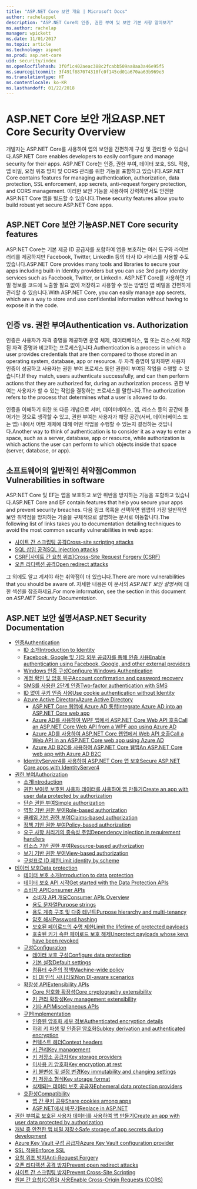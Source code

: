 ```yaml
---
title: "ASP.NET Core 보안 개요 | Microsoft Docs"
author: rachelappel
description: "ASP.NET Core의 인증, 권한 부여 및 보안 기본 사항 알아보기"
ms.author: rachelap
manager: wpickett
ms.date: 11/01/2017
ms.topic: article
ms.technology: aspnet
ms.prod: asp.net-core
uid: security/index
ms.openlocfilehash: 3f0f1c402aeac388c2fcabb509aa8aa3a46e95f5
ms.sourcegitcommit: 3f491f887074310fc0f145cd01a670aa63b969e3
ms.translationtype: HT
ms.contentlocale: ko-KR
ms.lasthandoff: 01/22/2018
---
```

# <a name="aspnet-core-security-overview"></a><span data-ttu-id="33c58-103">ASP.NET Core 보안 개요</span><span class="sxs-lookup"><span data-stu-id="33c58-103">ASP.NET Core Security Overview</span></span>

<span data-ttu-id="33c58-104">개발자는 ASP.NET Core를 사용하여 앱의 보안을 간편하게 구성 및 관리할 수 있습니다.</span><span class="sxs-lookup"><span data-stu-id="33c58-104">ASP.NET Core enables developers to easily configure and manage security for their apps.</span></span> <span data-ttu-id="33c58-105">ASP.NET Core는 인증, 권한 부여, 데이터 보호, SSL 적용, 앱 비밀, 요청 위조 방지 및 CORS 관리를 위한 기능을 포함하고 있습니다.</span><span class="sxs-lookup"><span data-stu-id="33c58-105">ASP.NET Core contains features for managing authentication, authorization, data protection, SSL enforcement, app secrets, anti-request forgery protection, and CORS management.</span></span> <span data-ttu-id="33c58-106">이러한 보안 기능을 사용하여 강력하면서도 안전한 ASP.NET Core 앱을 빌드할 수 있습니다.</span><span class="sxs-lookup"><span data-stu-id="33c58-106">These security features allow you to build robust yet secure ASP.NET Core apps.</span></span> 

## <a name="aspnet-core-security-features"></a><span data-ttu-id="33c58-107">ASP.NET Core 보안 기능</span><span class="sxs-lookup"><span data-stu-id="33c58-107">ASP.NET Core security features</span></span>

<span data-ttu-id="33c58-108">ASP.NET Core는 기본 제공 ID 공급자를 포함하여 앱을 보호하는 여러 도구와 라이브러리를 제공하지만 Facebook, Twitter, LinkedIn 등의 타사 ID 서비스를 사용할 수도 있습니다.</span><span class="sxs-lookup"><span data-stu-id="33c58-108">ASP.NET Core provides many tools and libraries to secure your apps including built-in Identity providers but you can use 3rd party identity services such as Facebook, Twitter, or LinkedIn.</span></span> <span data-ttu-id="33c58-109">ASP.NET Core를 사용하면 기밀 정보를 코드에 노출할 필요 없이 저장하고 사용할 수 있는 방법인 앱 비밀을 간편하게 관리할 수 있습니다.</span><span class="sxs-lookup"><span data-stu-id="33c58-109">With ASP.NET Core, you can easily manage app secrets, which are a way to store and use confidential information without having to expose it in the code.</span></span> 

## <a name="authentication-vs-authorization"></a><span data-ttu-id="33c58-110">인증 vs. 권한 부여</span><span class="sxs-lookup"><span data-stu-id="33c58-110">Authentication vs. Authorization</span></span>

<span data-ttu-id="33c58-111">인증은 사용자가 자격 증명을 제공하면 운영 체제, 데이터베이스, 앱 또는 리소스에 저장된 자격 증명과 비교하는 프로세스입니다.</span><span class="sxs-lookup"><span data-stu-id="33c58-111">Authentication is a process in which a user provides credentials that are then compared to those stored in an operating system, database, app or resource.</span></span> <span data-ttu-id="33c58-112">두 자격 증명이 일치하면 사용자 인증이 성공하고 사용자는 권한 부여 프로세스 동안 권한이 부여된 작업을 수행할 수 있습니다.</span><span class="sxs-lookup"><span data-stu-id="33c58-112">If they match, users authenticate successfully, and can then perform actions that they are authorized for, during an authorization process.</span></span> <span data-ttu-id="33c58-113">권한 부여는 사용자가 할 수 있는 작업을 결정하는 프로세스를 말합니다.</span><span class="sxs-lookup"><span data-stu-id="33c58-113">The authorization refers to the process that determines what a user is allowed to do.</span></span> 

<span data-ttu-id="33c58-114">인증을 이해하기 위한 또 다른 개념으로 서버, 데이터베이스, 앱, 리소스 등의 공간에 들어가는 것으로 생각할 수 있고, 권한 부여는 사용자가 해당 공간(서버, 데이터베이스 또는 앱) 내에서 어떤 개체에 대해 어떤 작업을 수행할 수 있는지 결정하는 것입니다.</span><span class="sxs-lookup"><span data-stu-id="33c58-114">Another way to think of authentication is to consider it as a way to enter a space, such as a server, database, app or resource, while authorization is which actions the user can perform to which objects inside that space (server, database, or app).</span></span>

## <a name="common-vulnerabilities-in-software"></a><span data-ttu-id="33c58-115">소프트웨어의 일반적인 취약점</span><span class="sxs-lookup"><span data-stu-id="33c58-115">Common Vulnerabilities in software</span></span>

<span data-ttu-id="33c58-116">ASP.NET Core 및 EF는 앱을 보호하고 보안 위반을 방지하는 기능을 포함하고 있습니다.</span><span class="sxs-lookup"><span data-stu-id="33c58-116">ASP.NET Core and EF contain features that help you secure your apps and prevent security breaches.</span></span> <span data-ttu-id="33c58-117">다음 링크 목록을 선택하면 웹앱의 가장 일반적인 보안 취약점을 방지하는 기술을 구체적으로 설명하는 문서로 이동합니다.</span><span class="sxs-lookup"><span data-stu-id="33c58-117">The following list of links takes you to documentation detailing techniques to avoid the most common security vulnerabilities in web apps:</span></span>

* [<span data-ttu-id="33c58-118">사이트 간 스크립팅 공격</span><span class="sxs-lookup"><span data-stu-id="33c58-118">Cross-site scripting attacks</span></span>](https://docs.microsoft.com/aspnet/core/security/cross-site-scripting)
* [<span data-ttu-id="33c58-119">SQL 삽입 공격</span><span class="sxs-lookup"><span data-stu-id="33c58-119">SQL injection attacks</span></span>](https://docs.microsoft.com/ef/core/querying/raw-sql)
* [<span data-ttu-id="33c58-120">CSRF(사이트 간 요청 위조)</span><span class="sxs-lookup"><span data-stu-id="33c58-120">Cross-Site Request Forgery (CSRF)</span></span>](https://docs.microsoft.com/aspnet/core/security/anti-request-forgery)
* [<span data-ttu-id="33c58-121">오픈 리디렉션 공격</span><span class="sxs-lookup"><span data-stu-id="33c58-121">Open redirect attacks</span></span>](https://docs.microsoft.com/aspnet/core/security/preventing-open-redirects)

<span data-ttu-id="33c58-122">그 외에도 알고 계셔야 하는 취약점이 더 있습니다.</span><span class="sxs-lookup"><span data-stu-id="33c58-122">There are more vulnerabilities that you should be aware of.</span></span> <span data-ttu-id="33c58-123">자세한 내용은 이 문서의 *ASP.NET 보안 설명서*에 대한 섹션을 참조하세요.</span><span class="sxs-lookup"><span data-stu-id="33c58-123">For more information, see the section in this document on *ASP.NET Security Documentation*.</span></span> 

## <a name="aspnet-security-documentation"></a><span data-ttu-id="33c58-124">ASP.NET 보안 설명서</span><span class="sxs-lookup"><span data-stu-id="33c58-124">ASP.NET Security Documentation</span></span>

*   [<span data-ttu-id="33c58-125">인증</span><span class="sxs-lookup"><span data-stu-id="33c58-125">Authentication</span></span>](authentication/index.md)
    *   [<span data-ttu-id="33c58-126">ID 소개</span><span class="sxs-lookup"><span data-stu-id="33c58-126">Introduction to Identity</span></span>](authentication/identity.md)
    *   [<span data-ttu-id="33c58-127">Facebook, Google 및 기타 외부 공급자를 통해 인증 사용</span><span class="sxs-lookup"><span data-stu-id="33c58-127">Enable authentication using Facebook, Google, and other external providers</span></span>](authentication/social/index.md)
    * [<span data-ttu-id="33c58-128">Windows 인증 구성</span><span class="sxs-lookup"><span data-stu-id="33c58-128">Configure Windows Authentication</span></span>](authentication/windowsauth.md)
    *   [<span data-ttu-id="33c58-129">계정 확인 및 암호 복구</span><span class="sxs-lookup"><span data-stu-id="33c58-129">Account confirmation and password recovery</span></span>](authentication/accconfirm.md)
    *   [<span data-ttu-id="33c58-130">SMS를 사용한 2단계 인증</span><span class="sxs-lookup"><span data-stu-id="33c58-130">Two-factor authentication with SMS</span></span>](authentication/2fa.md) 
    *   [<span data-ttu-id="33c58-131">ID 없이 쿠키 인증 사용</span><span class="sxs-lookup"><span data-stu-id="33c58-131">Use cookie authentication without Identity</span></span>](authentication/cookie.md)
    *   [<span data-ttu-id="33c58-132">Azure Active Directory</span><span class="sxs-lookup"><span data-stu-id="33c58-132">Azure Active Directory</span></span>](authentication/azure-active-directory/index.md)
        *   [<span data-ttu-id="33c58-133">ASP.NET Core 웹앱에 Azure AD 통합</span><span class="sxs-lookup"><span data-stu-id="33c58-133">Integrate Azure AD into an ASP.NET Core web app</span></span>](https://azure.microsoft.com/documentation/samples/active-directory-dotnet-webapp-openidconnect-aspnetcore/)
        *   [<span data-ttu-id="33c58-134">Azure AD를 사용하여 WPF 앱에서 ASP.NET Core Web API 호출</span><span class="sxs-lookup"><span data-stu-id="33c58-134">Call an ASP.NET Core Web API from a WPF app using Azure AD</span></span>](https://azure.microsoft.com/documentation/samples/active-directory-dotnet-native-aspnetcore/)
        *   [<span data-ttu-id="33c58-135">Azure AD를 사용하여 ASP.NET Core 웹앱에서 Web API 호출</span><span class="sxs-lookup"><span data-stu-id="33c58-135">Call a Web API in an ASP.NET Core web app using Azure AD</span></span>](https://azure.microsoft.com/documentation/samples/active-directory-dotnet-webapp-webapi-openidconnect-aspnetcore/)
        *   [<span data-ttu-id="33c58-136">Azure AD B2C를 사용하여 ASP.NET Core 웹앱</span><span class="sxs-lookup"><span data-stu-id="33c58-136">An ASP.NET Core web app with Azure AD B2C</span></span>](https://azure.microsoft.com/resources/samples/active-directory-b2c-dotnetcore-webapp/)
    *   [<span data-ttu-id="33c58-137">IdentityServer4를 사용하여 ASP.NET Core 앱 보호</span><span class="sxs-lookup"><span data-stu-id="33c58-137">Secure ASP.NET Core apps with IdentityServer4</span></span>](https://identityserver4.readthedocs.io)
*   [<span data-ttu-id="33c58-138">권한 부여</span><span class="sxs-lookup"><span data-stu-id="33c58-138">Authorization</span></span>](authorization/index.md)
    *   [<span data-ttu-id="33c58-139">소개</span><span class="sxs-lookup"><span data-stu-id="33c58-139">Introduction</span></span>](authorization/introduction.md)
    *   [<span data-ttu-id="33c58-140">권한 부여로 보호된 사용자 데이터를 사용하여 앱 만들기</span><span class="sxs-lookup"><span data-stu-id="33c58-140">Create an app with user data protected by authorization</span></span>](xref:security/authorization/secure-data)
    *   [<span data-ttu-id="33c58-141">단순 권한 부여</span><span class="sxs-lookup"><span data-stu-id="33c58-141">Simple authorization</span></span>](authorization/simple.md)
    *   [<span data-ttu-id="33c58-142">역할 기반 권한 부여</span><span class="sxs-lookup"><span data-stu-id="33c58-142">Role-based authorization</span></span>](authorization/roles.md)
    *   [<span data-ttu-id="33c58-143">클레임 기반 권한 부여</span><span class="sxs-lookup"><span data-stu-id="33c58-143">Claims-based authorization</span></span>](authorization/claims.md)
    *   [<span data-ttu-id="33c58-144">정책 기반 권한 부여</span><span class="sxs-lookup"><span data-stu-id="33c58-144">Policy-based authorization</span></span>](authorization/policies.md)
    *   [<span data-ttu-id="33c58-145">요구 사항 처리기의 종속성 주입</span><span class="sxs-lookup"><span data-stu-id="33c58-145">Dependency injection in requirement handlers</span></span>](authorization/dependencyinjection.md)
    *   [<span data-ttu-id="33c58-146">리소스 기반 권한 부여</span><span class="sxs-lookup"><span data-stu-id="33c58-146">Resource-based authorization</span></span>](authorization/resourcebased.md)
    *   [<span data-ttu-id="33c58-147">보기 기반 권한 부여</span><span class="sxs-lookup"><span data-stu-id="33c58-147">View-based authorization</span></span>](authorization/views.md)
    *   [<span data-ttu-id="33c58-148">구성표로 ID 제한</span><span class="sxs-lookup"><span data-stu-id="33c58-148">Limit identity by scheme</span></span>](authorization/limitingidentitybyscheme.md)
*   [<span data-ttu-id="33c58-149">데이터 보호</span><span class="sxs-lookup"><span data-stu-id="33c58-149">Data protection</span></span>](data-protection/index.md)
    *   [<span data-ttu-id="33c58-150">데이터 보호 소개</span><span class="sxs-lookup"><span data-stu-id="33c58-150">Introduction to data protection</span></span>](data-protection/introduction.md)
    *   [<span data-ttu-id="33c58-151">데이터 보호 API 시작</span><span class="sxs-lookup"><span data-stu-id="33c58-151">Get started with the Data Protection APIs</span></span>](data-protection/using-data-protection.md)
    *   [<span data-ttu-id="33c58-152">소비자 API</span><span class="sxs-lookup"><span data-stu-id="33c58-152">Consumer APIs</span></span>](data-protection/consumer-apis/index.md)
        *   [<span data-ttu-id="33c58-153">소비자 API 개요</span><span class="sxs-lookup"><span data-stu-id="33c58-153">Consumer APIs Overview</span></span>](data-protection/consumer-apis/overview.md)
        *   [<span data-ttu-id="33c58-154">용도 문자열</span><span class="sxs-lookup"><span data-stu-id="33c58-154">Purpose strings</span></span>](data-protection/consumer-apis/purpose-strings.md)
        *   [<span data-ttu-id="33c58-155">용도 계층 구조 및 다중 테넌트</span><span class="sxs-lookup"><span data-stu-id="33c58-155">Purpose hierarchy and multi-tenancy</span></span>](data-protection/consumer-apis/purpose-strings-multitenancy.md)
        *   [<span data-ttu-id="33c58-156">암호 해시</span><span class="sxs-lookup"><span data-stu-id="33c58-156">Password hashing</span></span>](data-protection/consumer-apis/password-hashing.md)
        *   [<span data-ttu-id="33c58-157">보호된 페이로드의 수명 제한</span><span class="sxs-lookup"><span data-stu-id="33c58-157">Limit the lifetime of protected payloads</span></span>](data-protection/consumer-apis/limited-lifetime-payloads.md)
        *   [<span data-ttu-id="33c58-158">호출된 키가 속한 페이로드 보호 해제</span><span class="sxs-lookup"><span data-stu-id="33c58-158">Unprotect payloads whose keys have been revoked</span></span>](data-protection/consumer-apis/dangerous-unprotect.md)
    *   [<span data-ttu-id="33c58-159">구성</span><span class="sxs-lookup"><span data-stu-id="33c58-159">Configuration</span></span>](data-protection/configuration/index.md)
        *   [<span data-ttu-id="33c58-160">데이터 보호 구성</span><span class="sxs-lookup"><span data-stu-id="33c58-160">Configure data protection</span></span>](data-protection/configuration/overview.md)
        *   [<span data-ttu-id="33c58-161">기본 설정</span><span class="sxs-lookup"><span data-stu-id="33c58-161">Default settings</span></span>](data-protection/configuration/default-settings.md)
        *   [<span data-ttu-id="33c58-162">컴퓨터 수준의 정책</span><span class="sxs-lookup"><span data-stu-id="33c58-162">Machine-wide policy</span></span>](data-protection/configuration/machine-wide-policy.md)
        *   [<span data-ttu-id="33c58-163">비 DI 인식 시나리오</span><span class="sxs-lookup"><span data-stu-id="33c58-163">Non DI-aware scenarios</span></span>](data-protection/configuration/non-di-scenarios.md)
    *   [<span data-ttu-id="33c58-164">확장성 API</span><span class="sxs-lookup"><span data-stu-id="33c58-164">Extensibility APIs</span></span>](data-protection/extensibility/index.md)
        *   [<span data-ttu-id="33c58-165">Core 암호화 확장성</span><span class="sxs-lookup"><span data-stu-id="33c58-165">Core cryptography extensibility</span></span>](data-protection/extensibility/core-crypto.md)
        *   [<span data-ttu-id="33c58-166">키 관리 확장성</span><span class="sxs-lookup"><span data-stu-id="33c58-166">Key management extensibility</span></span>](data-protection/extensibility/key-management.md)
        *   [<span data-ttu-id="33c58-167">기타 API</span><span class="sxs-lookup"><span data-stu-id="33c58-167">Miscellaneous APIs</span></span>](data-protection/extensibility/misc-apis.md)
    *   [<span data-ttu-id="33c58-168">구현</span><span class="sxs-lookup"><span data-stu-id="33c58-168">Implementation</span></span>](data-protection/implementation/index.md)
        *   [<span data-ttu-id="33c58-169">인증된 암호화 세부 정보</span><span class="sxs-lookup"><span data-stu-id="33c58-169">Authenticated encryption details</span></span>](data-protection/implementation/authenticated-encryption-details.md)
        *   [<span data-ttu-id="33c58-170">하위 키 파생 및 인증된 암호화</span><span class="sxs-lookup"><span data-stu-id="33c58-170">Subkey derivation and authenticated encryption</span></span>](data-protection/implementation/subkeyderivation.md)
        *   [<span data-ttu-id="33c58-171">컨텍스트 헤더</span><span class="sxs-lookup"><span data-stu-id="33c58-171">Context headers</span></span>](data-protection/implementation/context-headers.md)
        *   [<span data-ttu-id="33c58-172">키 관리</span><span class="sxs-lookup"><span data-stu-id="33c58-172">Key management</span></span>](data-protection/implementation/key-management.md)
        *   [<span data-ttu-id="33c58-173">키 저장소 공급자</span><span class="sxs-lookup"><span data-stu-id="33c58-173">Key storage providers</span></span>](data-protection/implementation/key-storage-providers.md)
        *   [<span data-ttu-id="33c58-174">미사용 키 암호화</span><span class="sxs-lookup"><span data-stu-id="33c58-174">Key encryption at rest</span></span>](data-protection/implementation/key-encryption-at-rest.md)
        *   [<span data-ttu-id="33c58-175">키 불변성 및 설정 변경</span><span class="sxs-lookup"><span data-stu-id="33c58-175">Key immutability and changing settings</span></span>](data-protection/implementation/key-immutability.md)
        *   [<span data-ttu-id="33c58-176">키 저장소 형식</span><span class="sxs-lookup"><span data-stu-id="33c58-176">Key storage format</span></span>](data-protection/implementation/key-storage-format.md)
        *   [<span data-ttu-id="33c58-177">삭제되는 데이터 보호 공급자</span><span class="sxs-lookup"><span data-stu-id="33c58-177">Ephemeral data protection providers</span></span>](data-protection/implementation/key-storage-ephemeral.md)
    *   [<span data-ttu-id="33c58-178">호환성</span><span class="sxs-lookup"><span data-stu-id="33c58-178">Compatibility</span></span>](data-protection/compatibility/index.md)
        *   [<span data-ttu-id="33c58-179">앱 간 쿠키 공유</span><span class="sxs-lookup"><span data-stu-id="33c58-179">Share cookies among apps</span></span>](data-protection/compatibility/cookie-sharing.md)
        *   [<span data-ttu-id="33c58-180">ASP.NET에서 <machineKey> 바꾸기</span><span class="sxs-lookup"><span data-stu-id="33c58-180">Replace <machineKey> in ASP.NET</span></span>](data-protection/compatibility/replacing-machinekey.md)
*   [<span data-ttu-id="33c58-181">권한 부여로 보호된 사용자 데이터를 사용하여 앱 만들기</span><span class="sxs-lookup"><span data-stu-id="33c58-181">Create an app with user data protected by authorization</span></span>](xref:security/authorization/secure-data)
*   [<span data-ttu-id="33c58-182">개발 중 안전한 앱 비밀 저장소</span><span class="sxs-lookup"><span data-stu-id="33c58-182">Safe storage of app secrets during development</span></span>](app-secrets.md)
*   [<span data-ttu-id="33c58-183">Azure Key Vault 구성 공급자</span><span class="sxs-lookup"><span data-stu-id="33c58-183">Azure Key Vault configuration provider</span></span>](key-vault-configuration.md)
*   [<span data-ttu-id="33c58-184">SSL 적용</span><span class="sxs-lookup"><span data-stu-id="33c58-184">Enforce SSL</span></span>](enforcing-ssl.md)
*   [<span data-ttu-id="33c58-185">요청 위조 방지</span><span class="sxs-lookup"><span data-stu-id="33c58-185">Anti-Request Forgery</span></span>](anti-request-forgery.md)
*   [<span data-ttu-id="33c58-186">오픈 리디렉션 공격 방지</span><span class="sxs-lookup"><span data-stu-id="33c58-186">Prevent open redirect attacks</span></span>](preventing-open-redirects.md)
*   [<span data-ttu-id="33c58-187">사이트 간 스크립팅 방지</span><span class="sxs-lookup"><span data-stu-id="33c58-187">Prevent Cross-Site Scripting</span></span>](cross-site-scripting.md)
*   [<span data-ttu-id="33c58-188">원본 간 요청(CORS) 사용</span><span class="sxs-lookup"><span data-stu-id="33c58-188">Enable Cross-Origin Requests (CORS)</span></span>](cors.md)
